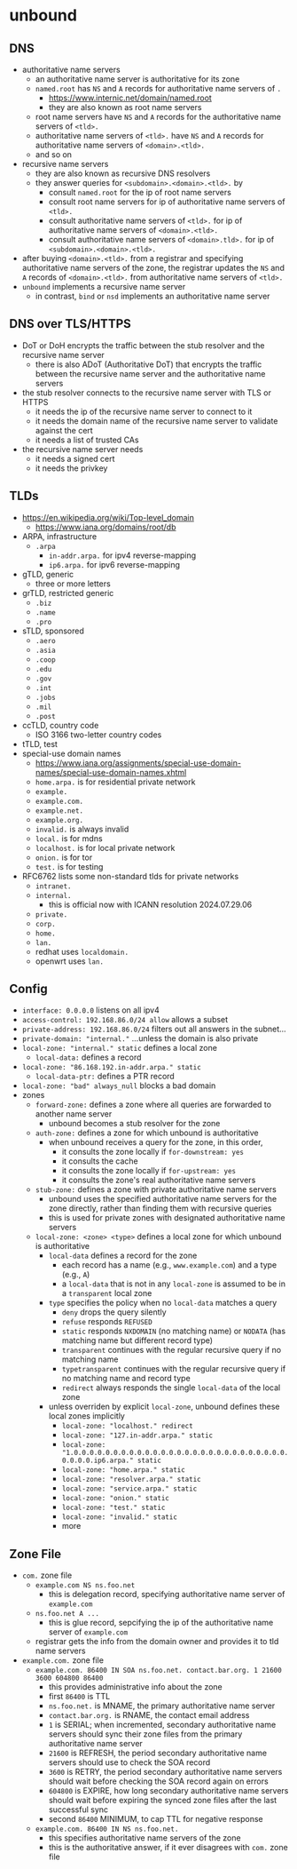 unbound
=======

## DNS

- authoritative name servers
  - an authoritative name server is authoritative for its zone
  - `named.root` has `NS` and `A` records for authoritative name servers of `.`
    - <https://www.internic.net/domain/named.root>
    - they are also known as root name servers
  - root name servers have `NS` and `A` records for the authoritative name
    servers of `<tld>.`
  - authoritative name servers of `<tld>.` have `NS` and `A` records for
    authoritative name servers of `<domain>.<tld>.`
  - and so on
- recursive name servers
  - they are also known as recursive DNS resolvers
  - they answer queries for `<subdomain>.<domain>.<tld>.` by
    - consult `named.root` for the ip of root name servers
    - consult root name servers for ip of authoritative name servers of
      `<tld>.`
    - consult authoritative name servers of `<tld>.` for ip of authoritative
      name servers of `<domain>.<tld>.`
    - consult authoritative name servers of `<domain>.tld>.` for ip of
      `<subdomain>.<domain>.<tld>.`
- after buying `<domain>.<tld>.` from a registrar and specifying authoritative
  name servers of the zone, the registrar updates the `NS` and `A` records of
  `<domain>.<tld>.` from authoritative name servers of `<tld>.`
- `unbound` implements a recursive name server
  - in contrast, `bind` or `nsd` implements an authoritative name server

## DNS over TLS/HTTPS

- DoT or DoH encrypts the traffic between the stub resolver and the recursive
  name server
  - there is also ADoT (Authoritative DoT) that encrypts the traffic between
    the recursive name server and the authoritative name servers
- the stub resolver connects to the recursive name server with TLS or HTTPS
  - it needs the ip of the recursive name server to connect to it
  - it needs the domain name of the recursive name server to validate against
    the cert
  - it needs a list of trusted CAs
- the recursive name server needs
  - it needs a signed cert
  - it needs the privkey

## TLDs

- <https://en.wikipedia.org/wiki/Top-level_domain>
  - <https://www.iana.org/domains/root/db>
- ARPA, infrastructure
  - `.arpa`
    - `in-addr.arpa.` for ipv4 reverse-mapping
    - `ip6.arpa.` for ipv6 reverse-mapping
- gTLD, generic
  - three or more letters
- grTLD, restricted generic
  - `.biz`
  - `.name`
  - `.pro`
- sTLD, sponsored
  - `.aero`
  - `.asia`
  - `.coop`
  - `.edu`
  - `.gov`
  - `.int`
  - `.jobs`
  - `.mil`
  - `.post`
- ccTLD, country code
  - ISO 3166 two-letter country codes
- tTLD, test
- special-use domain names
  - <https://www.iana.org/assignments/special-use-domain-names/special-use-domain-names.xhtml>
  - `home.arpa.` is for residential private network
  - `example.`
  - `example.com.`
  - `example.net.`
  - `example.org.`
  - `invalid.` is always invalid
  - `local.` is for mdns
  - `localhost.` is for local private network
  - `onion.` is for tor
  - `test.` is for testing
- RFC6762 lists some non-standard tlds for private networks
  - `intranet.`
  - `internal.`
    - this is official now with ICANN resolution 2024.07.29.06
  - `private.`
  - `corp.`
  - `home.`
  - `lan.`
  - redhat uses `localdomain.`
  - openwrt uses `lan.`

## Config

- `interface: 0.0.0.0` listens on all ipv4
- `access-control: 192.168.86.0/24 allow` allows a subset
- `private-address: 192.168.86.0/24` filters out all answers in the subnet...
- `private-domain: "internal."` ...unless the domain is also private
- `local-zone: "internal." static` defines a local zone
  - `local-data:` defines a record
- `local-zone: "86.168.192.in-addr.arpa." static`
  - `local-data-ptr:` defines a PTR record
- `local-zone: "bad" always_null` blocks a bad domain
- zones
  - `forward-zone:` defines a zone where all queries are forwarded to another
    name server
    - unbound becomes a stub resolver for the zone
  - `auth-zone:` defines a zone for which unbound is authoritative
    - when unbound receives a query for the zone, in this order,
      - it consults the zone locally if `for-downstream: yes`
      - it consults the cache
      - it consults the zone locally if `for-upstream: yes`
      - it consults the zone's real authoritative name servers
  - `stub-zone:` defines a zone with private authoritative name servers
    - unbound uses the specified authoritative name servers for the zone
      directly, rather than finding them with recursive queries
    - this is used for private zones with designated authoritative name
      servers
  - `local-zone: <zone> <type>` defines a local zone for which unbound is
    authoritative
    - `local-data` defines a record for the zone
      - each record has a name (e.g., `www.example.com`) and a type (e.g.,
        `A`)
      - a `local-data` that is not in any `local-zone` is assumed to be in a
        `transparent` local zone
    - `type` specifies the policy when no `local-data` matches a query
      - `deny` drops the query silently
      - `refuse` responds `REFUSED`
      - `static` responds `NXDOMAIN` (no matching name) or `NODATA` (has
        matching name but different record type)
      - `transparent` continues with the regular recursive query if no
        matching name
      - `typetransparent` continues with the regular recursive query if no
        matching name and record type
      - `redirect` always responds the single `local-data` of the local zone
    - unless overriden by explicit `local-zone`, unbound defines these local
      zones implicitly
      - `local-zone: "localhost." redirect`
      - `local-zone: "127.in-addr.arpa." static`
      - `local-zone: "1.0.0.0.0.0.0.0.0.0.0.0.0.0.0.0.0.0.0.0.0.0.0.0.0.0.0.0.0.0.0.0.ip6.arpa." static`
      - `local-zone: "home.arpa." static`
      - `local-zone: "resolver.arpa." static`
      - `local-zone: "service.arpa." static`
      - `local-zone: "onion." static`
      - `local-zone: "test." static`
      - `local-zone: "invalid." static`
      - more

## Zone File

- `com.` zone file
  - `example.com NS ns.foo.net`
    - this is delegation record, specifying authoritative name server of
      `example.com`
  - `ns.foo.net A ...`
    - this is glue record, sepcifying the ip of the authoritative name server
      of `example.com`
  - registrar gets the info from the domain owner and provides it to tld name
    servers
- `example.com.` zone file
  - `example.com. 86400 IN SOA ns.foo.net. contact.bar.org. 1 21600 3600 604800 86400`
    - this provides administrative info about the zone
    - first `86400` is TTL
    - `ns.foo.net.` is MNAME, the primary authoritative name server
    - `contact.bar.org.` is RNAME, the contact email address
    - `1` is SERIAL; when incremented, secondary authoritative name servers
      should sync their zone files from the primary authoritative name server
    - `21600` is REFRESH, the period secondary authoritative name servers
      should use to check the SOA record
    - `3600` is RETRY, the period secondary authoritative name servers should
      wait before checking the SOA record again on errors
    - `604800` is EXPIRE, how long secondary authoritative name servers should
      wait before expiring the synced zone files after the last successful
      sync
    - second `86400` MINIMUM, to cap TTL for negative response
  - `example.com. 86400 IN NS ns.foo.net.`
    - this specifies authoritative name servers of the zone
    - this is the authoritative answer, if it ever disagrees with `com.` zone
      file
